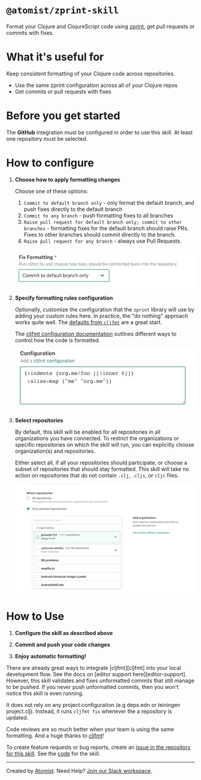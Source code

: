 # `@atomist/zprint-skill`

<!---atomist-skill-readme:start--->

Format your Clojure and ClojureScript code using [zprint][zprint], get pull requests or commits with fixes.

# What it's useful for

Keep consistent formatting of your Clojure code across repositories.

-   Use the same zprint configuration across all of your Clojure repos
-   Get commits or pull requests with fixes

# Before you get started

The **GitHub** integration must be configured in order to use this skill.
At least one repository must be selected.

# How to configure

1.  **Choose how to apply formatting changes**

    Choose one of these options:

    1. `Commit to default branch only` - only format the default branch, and push fixes directly to the default branch
    2. `Commit to any branch` - push formatting fixes to all branches
    3. `Raise pull request for default branch only; commit to other branches` - formatting fixes for the default branch
       should raise PRs. Fixes to other branches should commit directly to the branch.
    4. `Raise pull request for any branch` - always use Pull Requests.

    ![screenshot1](docs/images/screenshot1.png)

2.  **Specify formatting rules configuration**

    Optionally, customize the configuration that the `zprint` library will use by adding your custom rules here. In practice,
    the "do nothing" approach works quite well. The
    [defaults from `cljfmt`](https://github.com/weavejester/cljfmt/blob/master/cljfmt/resources/cljfmt/indents/clojure.clj)
    are a great start.

    The [cljfmt configuration documentation][configuration] outlines different ways to control how the code
    is formatted.

    ![screenshot2](docs/images/screenshot2.png)

3.  **Select repositories**

    By default, this skill will be enabled for all repositories in all organizations you have connected. To restrict
    the organizations or specific repositories on which the skill will run, you can explicitly
    choose organization(s) and repositories.

    Either select all, if all your repositories should participate, or choose a subset of repositories that should
    stay formatted. This skill will take no action on repositories that do not contain `.clj`, `.cljs`, or `cljc` files.

    ![repo-filter](docs/images/repo-filter.png)

# How to Use

1. **Configure the skill as described above**

1. **Commit and push your code changes**

1. **Enjoy automatic formatting!**

There are already great ways to integrate [cljfmt][cljfmt] into your local development flow. See the docs on
[editor support here][editor-support]. However, this skill validates and fixes unformatted commits that still manage
to be pushed. If you never push unformatted commits, then you won't notice this skill is even running.

It does not rely on any project configuration (e.g deps.edn or leiningen project.clj). Instead,
it runs `cljfmt fix` whenever the a repository is updated.

Code reviews are so much better when your team is using the same formatting. And a huge thanks to [cljfmt](cljfmt)!

To create feature requests or bug reports, create an [issue in the repository for this skill](https://github.com/atomist-skills/cljfmt-skill/issues).
See the [code](https://github.com/atomist-skills/cljfmt-skill) for the skill.

[zprint]: https://github.com/kkinnear/zprint
[configuration]: https://github.com/weavejester/cljfmt#configuration

<!---atomist-skill-readme:end--->

---

Created by [Atomist][atomist].
Need Help? [Join our Slack workspace][slack].

[atomist]: https://atomist.com/ "Atomist - How Teams Deliver Software"
[slack]: https://join.atomist.com/ "Atomist Community Slack"
